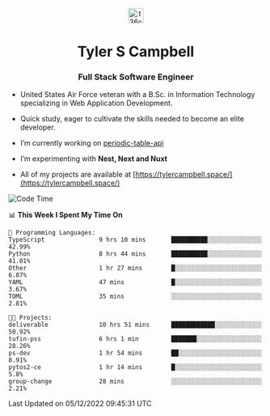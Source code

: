 <p align="center">
<a href="https://www.linkedin.com/in/t36campbell" target="blank"><img align="center" src="https://ik.imagekit.io/t36campbell/Portfolio/linkedin.png.original_m8bbGgPh6.png" alt="t36campbell" height="30" width="30" /></a>
</p>
<h1 align="center">Tyler S Campbell</h1>
<h3 align="center">Full Stack Software Engineer</h3>

* United States Air Force veteran with a B.Sc. in Information Technology specializing in Web Application Development. 

* Quick study, eager to cultivate the skills needed to become an elite developer.

* I’m currently working on [periodic-table-api](https://github.com/t36campbell/periodic-table-api)

* I’m experimenting with **Nest, Next and Nuxt**

* All of my projects are available at [https://tylercampbell.space/](https://tylercampbell.space/)

<!--START_SECTION:waka-->
![Code Time](http://img.shields.io/badge/Code%20Time-2%2C033%20hrs%2044%20mins-blue)

📊 **This Week I Spent My Time On** 

```text
💬 Programming Languages: 
TypeScript               9 hrs 10 mins       ██████████░░░░░░░░░░░░░░░   42.99% 
Python                   8 hrs 44 mins       ██████████░░░░░░░░░░░░░░░   41.01% 
Other                    1 hr 27 mins        █░░░░░░░░░░░░░░░░░░░░░░░░   6.87% 
YAML                     47 mins             █░░░░░░░░░░░░░░░░░░░░░░░░   3.67% 
TOML                     35 mins             ░░░░░░░░░░░░░░░░░░░░░░░░░   2.81%

🐱‍💻 Projects: 
deliverable              10 hrs 51 mins      ████████████░░░░░░░░░░░░░   50.92% 
tufin-pss                6 hrs 1 min         ███████░░░░░░░░░░░░░░░░░░   28.26% 
ps-dev                   1 hr 54 mins        ██░░░░░░░░░░░░░░░░░░░░░░░   8.91% 
pytos2-ce                1 hr 14 mins        █░░░░░░░░░░░░░░░░░░░░░░░░   5.8% 
group-change             28 mins             ░░░░░░░░░░░░░░░░░░░░░░░░░   2.21%

```


 Last Updated on 05/12/2022 09:45:31 UTC
<!--END_SECTION:waka-->
